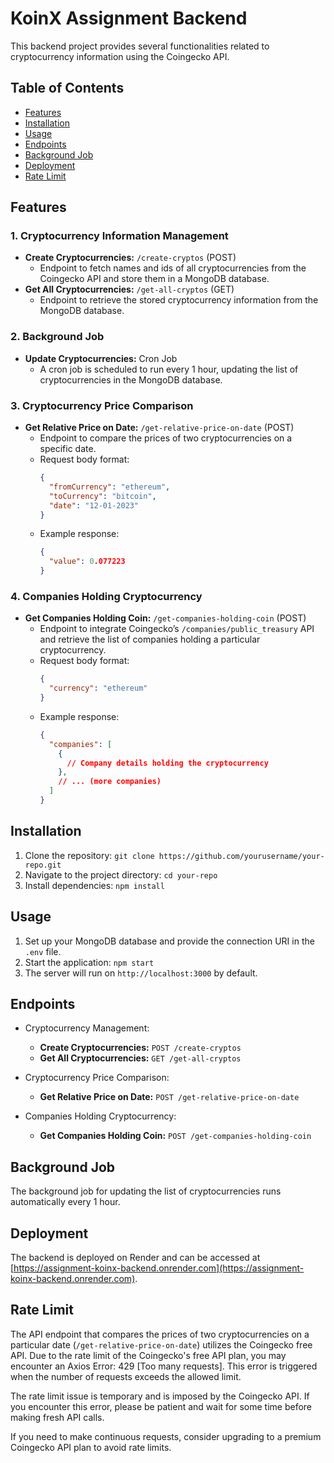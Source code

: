 # KoinX Assignment Backend

This backend project provides several functionalities related to cryptocurrency information using the Coingecko API.

## Table of Contents
- [Features](#features)
- [Installation](#installation)
- [Usage](#usage)
- [Endpoints](#endpoints)
- [Background Job](#background-job)
- [Deployment](#deployment)
- [Rate Limit](#rate-limit)

## Features

### 1. Cryptocurrency Information Management
- **Create Cryptocurrencies:** `/create-cryptos` (POST)
  - Endpoint to fetch names and ids of all cryptocurrencies from the Coingecko API and store them in a MongoDB database.
- **Get All Cryptocurrencies:** `/get-all-cryptos` (GET)
  - Endpoint to retrieve the stored cryptocurrency information from the MongoDB database.

### 2. Background Job
- **Update Cryptocurrencies:** Cron Job
  - A cron job is scheduled to run every 1 hour, updating the list of cryptocurrencies in the MongoDB database.

### 3. Cryptocurrency Price Comparison
- **Get Relative Price on Date:** `/get-relative-price-on-date` (POST)
  - Endpoint to compare the prices of two cryptocurrencies on a specific date.
  - Request body format:
    ```json
    {
      "fromCurrency": "ethereum",
      "toCurrency": "bitcoin",
      "date": "12-01-2023"
    }
    ```
  - Example response:
    ```json
    {
      "value": 0.077223
    }
    ```

### 4. Companies Holding Cryptocurrency
- **Get Companies Holding Coin:** `/get-companies-holding-coin` (POST)
  - Endpoint to integrate Coingecko’s `/companies/public_treasury` API and retrieve the list of companies holding a particular cryptocurrency.
  - Request body format:
    ```json
    {
      "currency": "ethereum"
    }
    ```
  - Example response:
    ```json
    {
      "companies": [
        {
          // Company details holding the cryptocurrency
        },
        // ... (more companies)
      ]
    }
    ```

## Installation

1. Clone the repository: `git clone https://github.com/yourusername/your-repo.git`
2. Navigate to the project directory: `cd your-repo`
3. Install dependencies: `npm install`

## Usage

1. Set up your MongoDB database and provide the connection URI in the `.env` file.
2. Start the application: `npm start`
3. The server will run on `http://localhost:3000` by default.

## Endpoints

- Cryptocurrency Management:
  - **Create Cryptocurrencies:** `POST /create-cryptos`
  - **Get All Cryptocurrencies:** `GET /get-all-cryptos`

- Cryptocurrency Price Comparison:
  - **Get Relative Price on Date:** `POST /get-relative-price-on-date`

- Companies Holding Cryptocurrency:
  - **Get Companies Holding Coin:** `POST /get-companies-holding-coin`

## Background Job

The background job for updating the list of cryptocurrencies runs automatically every 1 hour.

## Deployment

The backend is deployed on Render and can be accessed at [https://assignment-koinx-backend.onrender.com](https://assignment-koinx-backend.onrender.com).

## Rate Limit

The API endpoint that compares the prices of two cryptocurrencies on a particular date (`/get-relative-price-on-date`) utilizes the Coingecko free API. Due to the rate limit of the Coingecko's free API plan, you may encounter an Axios Error: 429 [Too many requests]. This error is triggered when the number of requests exceeds the allowed limit.

The rate limit issue is temporary and is imposed by the Coingecko API. If you encounter this error, please be patient and wait for some time before making fresh API calls.

If you need to make continuous requests, consider upgrading to a premium Coingecko API plan to avoid rate limits.


